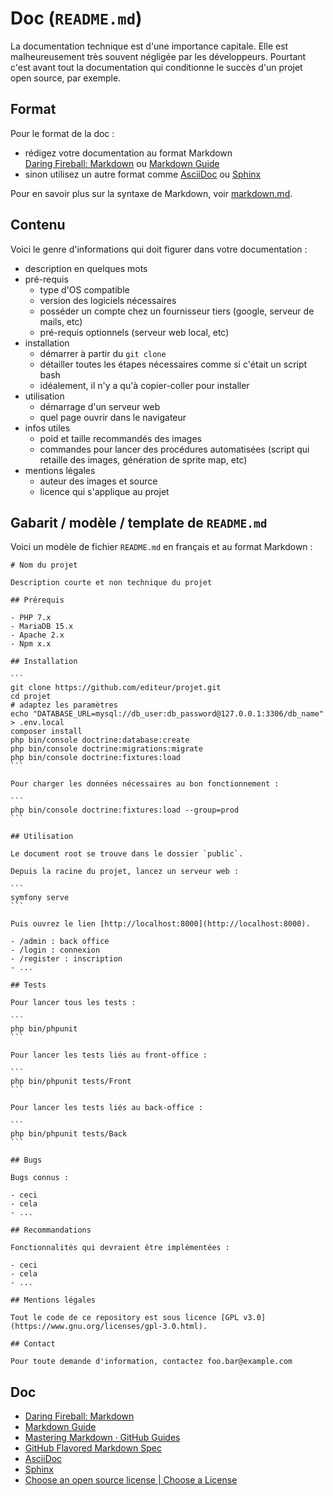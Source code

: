# Doc (`README.md`)

La documentation technique est d'une importance capitale.
Elle est malheureusement très souvent négligée par les développeurs.
Pourtant c'est avant tout la documentation qui conditionne le succès d'un projet open source, par exemple.

## Format

Pour le format de la doc :

- rédigez votre documentation au format Markdown  
  [Daring Fireball: Markdown](https://daringfireball.net/projects/markdown/) ou [Markdown Guide](https://www.markdownguide.org/)
- sinon utilisez un autre format comme [AsciiDoc](http://asciidoc.org/) ou [Sphinx](http://www.sphinx-doc.org/en/master/)

Pour en savoir plus sur la syntaxe de Markdown, voir [markdown.md](markdown.md).

## Contenu

Voici le genre d'informations qui doit figurer dans votre documentation :

- description en quelques mots
- pré-requis
  - type d'OS compatible
  - version des logiciels nécessaires
  - posséder un compte chez un fournisseur tiers (google, serveur de mails, etc)
  - pré-requis optionnels (serveur web local, etc)
- installation
  - démarrer à partir du `git clone`
  - détailler toutes les étapes nécessaires comme si c'était un script bash
  - idéalement, il n'y a qu'à copier-coller pour installer
- utilisation
	- démarrage d'un serveur web
	- quel page ouvrir dans le navigateur
- infos utiles
  - poid et taille recommandés des images
  - commandes pour lancer des procédures automatisées (script qui retaille des images, génération de sprite map, etc)
- mentions légales
  - auteur des images et source
  - licence qui s'applique au projet

## Gabarit / modèle / template de `README.md`

Voici un modèle de fichier `README.md` en français et au format Markdown :

    # Nom du projet

    Description courte et non technique du projet

    ## Prérequis

    - PHP 7.x
    - MariaDB 15.x
    - Apache 2.x
    - Npm x.x

    ## Installation

    ```
    git clone https://github.com/editeur/projet.git
    cd projet
    # adaptez les paramètres
    echo "DATABASE_URL=mysql://db_user:db_password@127.0.0.1:3306/db_name" > .env.local
    composer install
    php bin/console doctrine:database:create
    php bin/console doctrine:migrations:migrate
    php bin/console doctrine:fixtures:load
    ```

    Pour charger les données nécessaires au bon fonctionnement :

    ```
    php bin/console doctrine:fixtures:load --group=prod
    ```

    ## Utilisation

    Le document root se trouve dans le dossier `public`.

    Depuis la racine du projet, lancez un serveur web :

    ```
    symfony serve
    ```

    Puis ouvrez le lien [http://localhost:8000](http://localhost:8000).

    - /admin : back office
    - /login : connexion
    - /register : inscription
    - ...

    ## Tests

    Pour lancer tous les tests :

    ```
    php bin/phpunit
    ```

    Pour lancer les tests liés au front-office :

    ```
    php bin/phpunit tests/Front
    ```

    Pour lancer les tests liés au back-office :

    ```
    php bin/phpunit tests/Back
    ```

    ## Bugs

    Bugs connus :

    - ceci
    - cela
    - ...

    ## Recommandations

    Fonctionnalités qui devraient être implémentées :

    - ceci
    - cela
    - ...

    ## Mentions légales

    Tout le code de ce repository est sous licence [GPL v3.0](https://www.gnu.org/licenses/gpl-3.0.html).

    ## Contact

    Pour toute demande d'information, contactez foo.bar@example.com

## Doc

- [Daring Fireball: Markdown](https://daringfireball.net/projects/markdown/)
- [Markdown Guide](https://www.markdownguide.org/)
- [Mastering Markdown · GitHub Guides](https://guides.github.com/features/mastering-markdown/)
- [GitHub Flavored Markdown Spec](https://github.github.com/gfm/)
- [AsciiDoc](http://asciidoc.org/)
- [Sphinx](http://www.sphinx-doc.org/en/master/)
- [Choose an open source license | Choose a License](https://choosealicense.com/)

